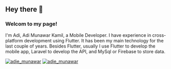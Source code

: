 
<h2 >Hey there 👋</h2>
<h3>Welcom to my page!</h3>
<p>I'm Adi, Adi Munawar Kamil, a Mobile Developer. I have experience in cross-platform development using Flutter. 
It has been my main technology for the last couple of years. Besides Flutter,  usually I use Flutter to develop the mobile app, Laravel to develop the API, and MySql or Firebase to store data.</p>

<p align="left"> 
  <a href="https://twitter.com/adie_munawar" target="blank"><img src="https://img.shields.io/twitter/follow/adie_munawar?logo=twitter" alt="adie_munawar" /></a> 
  <a href="https://www.linkedin.com/in/adi-munawar/" target="blank"><img src="https://img.shields.io/badge/LinkedIn-blue?style=flat&logo=linkedin&labelColor=blue" alt="adie_munawar" /></a>
</p>


